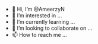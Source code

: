 - 👋 Hi, I’m @AmeerzyN
- 👀 I’m interested in ...
- 🌱 I’m currently learning ...
- 💞️ I’m looking to collaborate on ...
- 📫 How to reach me ...

<!---
AmeerzyN/AmeerzyN is a ✨ special ✨ repository because its `README.md` (this file) appears on your GitHub profile.
You can click the Preview link to take a look at your changes.
--->
